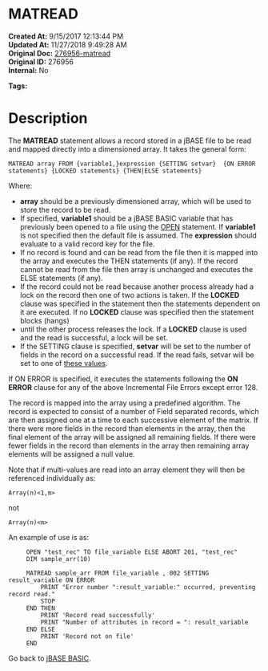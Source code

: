 # MATREAD

**Created At:** 9/15/2017 12:13:44 PM  
**Updated At:** 11/27/2018 9:49:28 AM  
**Original Doc:** [276956-matread](https://docs.jbase.com/36868-jbase-basic/276956-matread)  
**Original ID:** 276956  
**Internal:** No  

**Tags:**
<badge text='dimensioned array' vertical='middle' />
<badge text='record handling' vertical='middle' />

# Description

The **MATREAD** statement allows a record stored in a jBASE file to be read and mapped directly into a dimensioned array. It takes the general form:

```
MATREAD array FROM {variable1,}expression {SETTING setvar}  {ON ERROR statements} {LOCKED statements} {THEN|ELSE statements}
```

Where:

- **array** should be a previously dimensioned array, which will be used to store the record to be read.
- If specified, **variable1** should be a jBASE BASIC variable that has previously been opened to a file using the [OPEN](./../open) statement. If **variable1** is not specified then the default file is assumed. The **expression** should evaluate to a valid record key for the file.
- If no record is found and can be read from the file then it is mapped into the array and executes the THEN statements (if any). If the record cannot be read from the file then array is unchanged and executes the ELSE statements (if any).
- If the record could not be read because another process already had a lock on the record then one of two actions is taken. If the **LOCKED** clause was specified in the statement then the statements dependent on it are executed. If no **LOCKED** clause was specified then the statement blocks (hangs)
- until the other process releases the lock. If a **LOCKED** clause is used and the read is successful, a lock will be set.
- If the SETTING clause is specified, **setvar** will be set to the number of fields in the record on a successful read. If the read fails, setvar will be set to one of [these values](./../incremental-file-errors).


If ON ERROR is specified, it executes the statements following the **ON ERROR** clause for any of the above Incremental File Errors except error 128.

The record is mapped into the array using a predefined algorithm. The record is expected to consist of a number of Field separated records, which are then assigned one at a time to each successive element of the matrix. If there were more fields in the record than elements in the array, then the final element of the array will be assigned all remaining fields. If there were fewer fields in the record than elements in the array then remaining array elements will be assigned a null value.

Note that if multi-values are read into an array element they will then be referenced individually as:

```
Array(n)<1,m>
```

not

```
Array(n)<m>
```



An example of use is as:

```
     OPEN "test_rec" TO file_variable ELSE ABORT 201, "test_rec"
     DIM sample_arr(10)

     MATREAD sample_arr FROM file_variable , 002 SETTING result_variable ON ERROR
         PRINT "Error number ":result_variable:" occurred, preventing record read."
         STOP
     END THEN
         PRINT 'Record read successfully'
         PRINT "Number of attributes in record = ": result_variable
     END ELSE
         PRINT 'Record not on file'
     END
```



Go back to [jBASE BASIC](./../jbase-basic-programmers-reference-guide).
